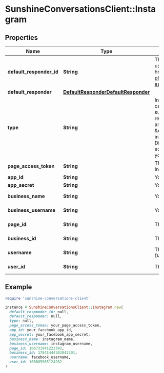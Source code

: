 # SunshineConversationsClient::Instagram

## Properties

| Name | Type | Description | Notes |
| ---- | ---- | ----------- | ----- |
| **default_responder_id** | **String** | The default responder ID for the integration. This is the ID of the responder that will be used to send messages to the user. For more information, refer to the &lt;a href&#x3D;\&quot;https://developer.zendesk.com/documentation/conversations/messaging-platform/programmable-conversations/switchboard/#default-integration-assignment\&quot;&gt;Switchboard guide&lt;/a&gt;.  | [optional] |
| **default_responder** | [**DefaultResponderDefaultResponder**](DefaultResponderDefaultResponder.md) |  | [optional] |
| **type** | **String** | Instagram Direct setup steps:   - Take note of your Facebook app ID and secret (apps can be created at [developer.facebook.com](https://developer.facebook.com));   - The Facebook app must have been submitted to Meta for app review with the \&quot;pages_manage_metadata\&quot; (to retrieve Page Access Tokens for the Pages and apps that the app user administers and to set a webhook), \&quot;instagram_basic\&quot;, and \&quot;instagram_manage_messages\&quot; (to retrieve basic Instagram account information and send messages) permissions.   - In order to integrate an Instagram Direct app, you must acquire a Page Access Token from your user. Once you have acquired a page access token from your user, call the Create Integration endpoint with your app secret and ID and the user’s page access token.  | [optional][default to &#39;instagram&#39;] |
| **page_access_token** | **String** | The Facebook Page Access Token of the Facebook page that is linked to your Instagram account. |  |
| **app_id** | **String** | Your Facebook App ID. |  |
| **app_secret** | **String** | Your Facebook App secret. |  |
| **business_name** | **String** | Your Instagram Business account name | [optional][readonly] |
| **business_username** | **String** | Your Instagram Business unique username | [optional][readonly] |
| **page_id** | **String** | The ID of the Facebook Page linked to your Instagram Business account | [optional][readonly] |
| **business_id** | **String** | The ID of the Instagram Business account | [optional][readonly] |
| **username** | **String** | The Facebook user&#39;s username. This is returned when integrating through the Dashboard | [optional][readonly] |
| **user_id** | **String** | The Facebook user&#39;s user ID. This is returned when integrating through the Dashboard | [optional][readonly] |

## Example

```ruby
require 'sunshine-conversations-client'

instance = SunshineConversationsClient::Instagram.new(
  default_responder_id: null,
  default_responder: null,
  type: null,
  page_access_token: your_page_access_token,
  app_id: your_facebook_app_id,
  app_secret: your_facebook_app_secret,
  business_name: instagram_name,
  business_username: instagram_username,
  page_id: 106731941223392,
  business_id: 17841444303043201,
  username: facebook_username,
  user_id: 100885965124932
)
```

